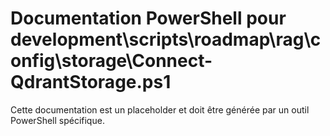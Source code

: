 # Documentation PowerShell pour development\scripts\roadmap\rag\config\storage\Connect-QdrantStorage.ps1

Cette documentation est un placeholder et doit être générée par un outil PowerShell spécifique.

